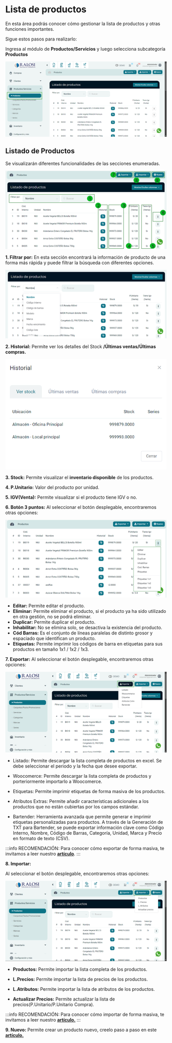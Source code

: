 # Lista de productos

En esta área podrás conocer cómo gestionar la lista de productos y otras funciones importantes.

Sigue estos pasos para realizarlo:

Ingresa al módulo de **Productos/Servicios** y luego selecciona subcategoría **Productos**

![img1](img/Lista-de-productos_01.jpg)

## Listado de Productos

Se visualizarán diferentes funcionalidades de las secciones enumeradas.

![img2](img/Lista-de-productos_02.jpg)

**1.  Filtrar por:** En esta sección encontrará la información de producto de una forma más rápida y puede filtrar la búsqueda con diferentes opciones.

![img3](img/Lista-de-productos_03.jpg)

**2.  Historial:** Permite ver los detalles del Stock **/Últimas ventas/Últimas compras.**

![img4](img/Lista-de-productos_04.jpg)

**3.  Stock:** Permite visualizar el **inventario disponible** de los productos.

**4.  P.Unitario:** Valor del producto por unidad.

**5.  IGV(Venta):** Permite visualizar si el producto tiene IGV o no.

**6.  Botón 3 puntos:** Al seleccionar el botón desplegable, encontraremos otras opciones:

![img4](img/Lista-de-productos_05.jpg)

* **Editar:** Permite editar el producto.
* **Eliminar:** Permite eliminar el producto, si el producto ya ha sido utilizado en otra gestión, no se podrá eliminar.
* **Duplicar:** Permite duplicar el producto.
* **Inhabilitar:** No se elimina solo, se desactiva la existencia del producto.
* **Cód Barras:** Es el conjunto de líneas paralelas de distinto grosor y espaciado que identifican un producto.
* **Etiquetas:** Permite imprimir los códigos de barra en etiquetas para sus productos en tamaño 1x1 / 1x2 / 1x3.
  
**7.  Exportar:** Al seleccionar el botón desplegable, encontraremos otras opciones:

![alt text](<buho (55).jpg>)

* Listado: Permite descargar la lista completa de productos en excel. Se debe seleccionar el periodo y la fecha que desee exportar.

* Woocomerce: Permite descargar la lista completa de productos y porteriormente importarlo a Woocomerce.

* Etiquetas: Permite imprimir etiquetas de forma masiva de los productos.

* Atributos Extras:  Permite añadir características adicionales a los productos que no están cubiertas por los campos estándar.

* Bartender: Herramienta avanzada que permite generar e imprimir etiquetas personalizadas para productos. A través de la Generación de TXT para Bartender, se puede exportar información clave como Código Interno, Nombre, Código de Barras, Categoría, Unidad, Marca y Precio en formato de texto (CSV).

:::info RECOMENDACIÓN:
Para conocer cómo exportar de forma masiva, te invitamos a leer nuestro **[artículo](https://fastura.github.io/documentacion/productos-servicios/Productos-Exportar-masivamente)**.
:::

**8.  Importar:**

Al seleccionar el botón desplegable, encontraremos otras opciones:

![alt text](<buho (56).jpg>)

* **Productos:** Permite importar la lista completa de los productos.

* **L.Precios:**  Permite importar la lista de precios de los productos.

* **L.Atributos:**  Permite importar la lista de atributos de los productos.

* **Actualizar Precios:** Permite actualizar la lista de precios(P.Unitario/P.Unitario Compra).

:::info RECOMENDACIÓN:
Para conocer cómo importar de forma masiva, te invitamos a leer nuestro **[artículo.](https://fastura.github.io/documentacion/productos-servicios/Productos-Importar-masivamente)**
:::

**9.  Nuevo:** Permite crear un producto nuevo, creelo paso a paso en este **[artículo.](https://fastura.github.io/documentacion/productos-servicios/Productos-Creacion-basica)**
